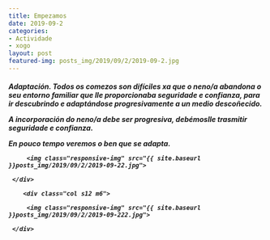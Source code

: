 ```yaml
---
title: Empezamos
date: 2019-09-2
categories:
- Actividade
- xogo
layout: post
featured-img: posts_img/2019/09/2/2019-09-2.jpg
---
```

 <h5 class="center header text_h2">
Adaptación.
 <!--more-->
 Todos os comezos son difíciles xa que o neno/a abandona o seu entorno familiar que lle proporcionaba seguridade e confianza, para ir descubrindo e adaptándose progresivamente a un medio descoñecido.
 
 A incorporación do neno/a debe ser progresiva, debémoslle trasmitir seguridade e confianza. 
 
 En pouco tempo veremos o ben que se adapta. 



<div class="row">
     <div class="col s12 m6">
	 
         <img class="responsive-img" src="{{ site.baseurl }}posts_img/2019/09/2/2019-09-22.jpg">
		 
     </div>

	    <div class="col s12 m6">
	 
         <img class="responsive-img" src="{{ site.baseurl }}posts_img/2019/09/2/2019-09-222.jpg">
		 
     </div>
  
 
 
 

